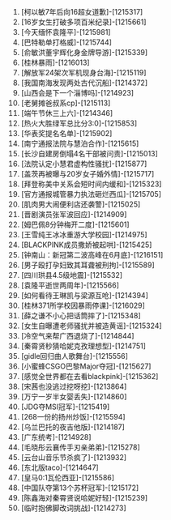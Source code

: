 
1. [柯以敏7年后向16超女道歉]-[1215317]
1. [16岁女生打破多项百米纪录]-[1215661]
1. [今天缅怀袁隆平]-[1215981]
1. [巴特勒单打格威]-[1215744]
1. [俞敏洪董宇辉化身金牌导游]-[1215339]
1. [桂林暴雨]-[1216013]
1. [解放军24架次军机现身台海]-[1215119]
1. [我国南海发现两处古代沉船]-[1214372]
1. [山西会是下一个淄博吗]-[1214923]
1. [老舅摊爸叔系cp]-[1215113]
1. [端午节休三上六]-[1214346]
1. [热火大胜绿军总比分3:0]-[1215853]
1. [华表奖提名名单]-[1215902]
1. [南宁通报法院与慧泊合作]-[1215615]
1. [长沙自建房倒塌4名干部被问责]-[1215013]
1. [法院认定小慧君虚构性骚扰]-[1215877]
1. [盖茨再被曝与20岁女子婚外情]-[1215717]
1. [拜登称美中关系会短时间内缓和]-[1215323]
1. [官方通报城管暴力执法砸烂西瓜]-[1215705]
1. [肌肉男大闹便利店还袭警]-[1215025]
1. [晋剧演员张军波回应]-[1214909]
1. [姆巴佩8分钟梅开二度]-[1215601]
1. [王雪纯王冰冰重游大学校园]-[1214975]
1. [BLACKPINK成员撒娇被起哄]-[1215425]
1. [钟南山：新冠第二波高峰在6月底]-[1216151]
1. [男子殴打孕妇致其耳聋被刑拘]-[1215589]
1. [四川珙县4.5级地震]-[1215532]
1. [袁隆平逝世两周年]-[1215566]
1. [如何看待王琳凯与梁源互呛]-[1214394]
1. [桂林371所学校因暴雨停课]-[1216029]
1. [薛之谦不小心把话筒摔了]-[1215348]
1. [女生自曝遭老师骚扰并被造黄谣]-[1215324]
1. [冷空气来帮广西退烧了]-[1214844]
1. [秦霄贤秒猜哈妮克孜理想型]-[1214751]
1. [gidle回归曲人歌舞台]-[1215556]
1. [小蜜蜂CSGO巴黎Major夺冠]-[1215627]
1. [感觉全世界都在去看blackpink]-[1215362]
1. [宋茜也没逃过挖呀挖]-[1213864]
1. [万宁一岁半女婴丢失]-[1214860]
1. [JDG夺MSI冠军]-[1215419]
1. [268一份的扬州炒饭]-[1215594]
1. [乌兰巴托的夜吉他版]-[1214187]
1. [广东统考]-[1214928]
1. [毛晓彤云襄传手刃亲弟弟]-[1215278]
1. [云台山音乐节杀疯了]-[1213932]
1. [东北版taco]-[1214647]
1. [皇马0:1瓦伦西亚]-[1215586]
1. [中国队夺第13个苏杯冠军]-[1215172]
1. [陈鑫海对秦霄贤说哈妮好轻]-[1215239]
1. [临时抱佛脚改词挑战]-[1214273]